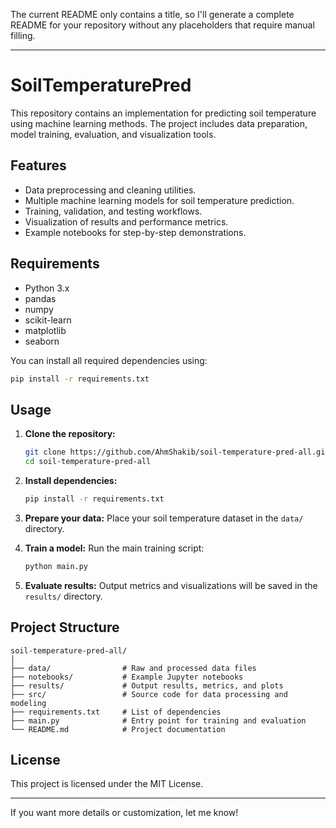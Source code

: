 The current README only contains a title, so I'll generate a complete README for your repository without any placeholders that require manual filling.

---

# SoilTemperaturePred

This repository contains an implementation for predicting soil temperature using machine learning methods. The project includes data preparation, model training, evaluation, and visualization tools.

## Features

- Data preprocessing and cleaning utilities.
- Multiple machine learning models for soil temperature prediction.
- Training, validation, and testing workflows.
- Visualization of results and performance metrics.
- Example notebooks for step-by-step demonstrations.

## Requirements

- Python 3.x
- pandas
- numpy
- scikit-learn
- matplotlib
- seaborn

You can install all required dependencies using:

```bash
pip install -r requirements.txt
```

## Usage

1. **Clone the repository:**
   ```bash
   git clone https://github.com/AhmShakib/soil-temperature-pred-all.git
   cd soil-temperature-pred-all
   ```

2. **Install dependencies:**
   ```bash
   pip install -r requirements.txt
   ```

3. **Prepare your data:**
   Place your soil temperature dataset in the `data/` directory.

4. **Train a model:**
   Run the main training script:
   ```bash
   python main.py
   ```

5. **Evaluate results:**
   Output metrics and visualizations will be saved in the `results/` directory.

## Project Structure

```
soil-temperature-pred-all/
│
├── data/                # Raw and processed data files
├── notebooks/           # Example Jupyter notebooks
├── results/             # Output results, metrics, and plots
├── src/                 # Source code for data processing and modeling
├── requirements.txt     # List of dependencies
├── main.py              # Entry point for training and evaluation
└── README.md            # Project documentation
```

## License

This project is licensed under the MIT License.

---

If you want more details or customization, let me know!
